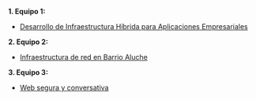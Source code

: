**1. Equipo 1:**
* [Desarrollo de Infraestructura Híbrida para Aplicaciones Empresariales](https://github.com/Aer0zx/ProyectoFinCurso/blob/main/proyectofin.md)

**2. Equipo 2:**
* [Infraestructura de red en Barrio Aluche](https://github.com/poliestireno/phaser01)

**3. Equipo 3:**
* [Web segura y conversativa](https://github.com/poliestireno/SAD)
